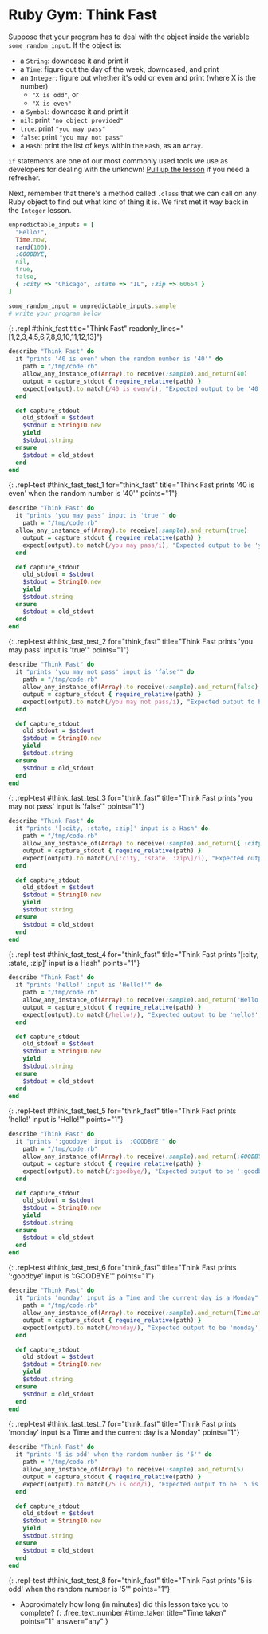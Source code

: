 # Ruby Gym: Think Fast

Suppose that your program has to deal with the object inside the variable `some_random_input`. If the object is:

* a `String`: downcase it and print it
* a `Time`: figure out the day of the week, downcased, and print
* an `Integer`: figure out whether it's odd or even and print (where X is the number)
    * `"X is odd"`, or
    * `"X is even"`
* a `Symbol`: downcase it and print it
* `nil`: print `"no object provided"`
* `true`: print `"you may pass"`
* `false`: print `"you may not pass"`
* a `Hash`: print the list of keys within the `Hash`, as an `Array`.

`if` statements are one of our most commonly used tools we use as developers for dealing with the unknown! [Pull up the lesson](https://learn.firstdraft.com/lessons/74-ruby-intro-conditionals) if you need a refresher.

Next, remember that there's a method called `.class` that we can call on any Ruby object to find out what kind of thing it is. We first met it way back in the `Integer` lesson.

```ruby
unpredictable_inputs = [
  "Hello!",
  Time.now,
  rand(100),
  :GOODBYE,
  nil,
  true,
  false,
  { :city => "Chicago", :state => "IL", :zip => 60654 }
]

some_random_input = unpredictable_inputs.sample
# write your program below
```
{: .repl #think_fast title="Think Fast" readonly_lines="[1,2,3,4,5,6,7,8,9,10,11,12,13]"}


```ruby
describe "Think Fast" do
  it "prints '40 is even' when the random number is '40'" do
    path = "/tmp/code.rb"
    allow_any_instance_of(Array).to receive(:sample).and_return(40)
    output = capture_stdout { require_relative(path) }
    expect(output).to match(/40 is even/i), "Expected output to be '40 is even', but was '#{output}'."
  end

  def capture_stdout
    old_stdout = $stdout
    $stdout = StringIO.new
    yield
    $stdout.string
  ensure
    $stdout = old_stdout
  end
end
```
{: .repl-test #think_fast_test_1 for="think_fast" title="Think Fast prints '40 is even' when the random number is '40'" points="1"}


```ruby
describe "Think Fast" do
  it "prints 'you may pass' input is 'true'" do
    path = "/tmp/code.rb"
  allow_any_instance_of(Array).to receive(:sample).and_return(true)
    output = capture_stdout { require_relative(path) }
    expect(output).to match(/you may pass/i), "Expected output to be 'you may pass', but was '#{output}'."
  end

  def capture_stdout
    old_stdout = $stdout
    $stdout = StringIO.new
    yield
    $stdout.string
  ensure
    $stdout = old_stdout
  end
end
```
{: .repl-test #think_fast_test_2 for="think_fast" title="Think Fast prints 'you may pass' input is 'true'" points="1"}


```ruby
describe "Think Fast" do
  it "prints 'you may not pass' input is 'false'" do
    path = "/tmp/code.rb"
    allow_any_instance_of(Array).to receive(:sample).and_return(false)
    output = capture_stdout { require_relative(path) }
    expect(output).to match(/you may not pass/i), "Expected output to be 'you may not pass', but was '#{output}'."
  end

  def capture_stdout
    old_stdout = $stdout
    $stdout = StringIO.new
    yield
    $stdout.string
  ensure
    $stdout = old_stdout
  end
end
```
{: .repl-test #think_fast_test_3 for="think_fast" title="Think Fast prints 'you may not pass' input is 'false'" points="1"}


```ruby
describe "Think Fast" do
  it "prints '[:city, :state, :zip]' input is a Hash" do
    path = "/tmp/code.rb"
    allow_any_instance_of(Array).to receive(:sample).and_return({ :city => "Chicago", :state => "IL", :zip => 60654 })
    output = capture_stdout { require_relative(path) }
    expect(output).to match(/\[:city, :state, :zip\]/i), "Expected output to be '[:city, :state, :zip]', but was '#{output}'."
  end

  def capture_stdout
    old_stdout = $stdout
    $stdout = StringIO.new
    yield
    $stdout.string
  ensure
    $stdout = old_stdout
  end
end
```
{: .repl-test #think_fast_test_4 for="think_fast" title="Think Fast prints '[:city, :state, :zip]' input is a Hash" points="1"}


```ruby
describe "Think Fast" do
  it "prints 'hello!' input is 'Hello!'" do
    path = "/tmp/code.rb"
    allow_any_instance_of(Array).to receive(:sample).and_return("Hello!")
    output = capture_stdout { require_relative(path) }
    expect(output).to match(/hello!/), "Expected output to be 'hello!', but was '#{output}'."
  end

  def capture_stdout
    old_stdout = $stdout
    $stdout = StringIO.new
    yield
    $stdout.string
  ensure
    $stdout = old_stdout
  end
end
```
{: .repl-test #think_fast_test_5 for="think_fast" title="Think Fast prints 'hello!' input is 'Hello!'" points="1"}


```ruby
describe "Think Fast" do
  it "prints ':goodbye' input is ':GOODBYE'" do
    path = "/tmp/code.rb"
    allow_any_instance_of(Array).to receive(:sample).and_return(:GOODBYE)
    output = capture_stdout { require_relative(path) }
    expect(output).to match(/:goodbye/), "Expected output to be ':goodbye', but was '#{output}'."
  end

  def capture_stdout
    old_stdout = $stdout
    $stdout = StringIO.new
    yield
    $stdout.string
  ensure
    $stdout = old_stdout
  end
end
```
{: .repl-test #think_fast_test_6 for="think_fast" title="Think Fast prints ':goodbye' input is ':GOODBYE'" points="1"}


```ruby
describe "Think Fast" do
  it "prints 'monday' input is a Time and the current day is a Monday" do
    path = "/tmp/code.rb"
    allow_any_instance_of(Array).to receive(:sample).and_return(Time.at(1594669445))
    output = capture_stdout { require_relative(path) }
    expect(output).to match(/monday/), "Expected output to be 'monday', but was '#{output}'."
  end

  def capture_stdout
    old_stdout = $stdout
    $stdout = StringIO.new
    yield
    $stdout.string
  ensure
    $stdout = old_stdout
  end
end
```
{: .repl-test #think_fast_test_7 for="think_fast" title="Think Fast prints 'monday' input is a Time and the current day is a Monday" points="1"}


```ruby
describe "Think Fast" do
  it "prints '5 is odd' when the random number is '5'" do
    path = "/tmp/code.rb"
    allow_any_instance_of(Array).to receive(:sample).and_return(5)
    output = capture_stdout { require_relative(path) }
    expect(output).to match(/5 is odd/i), "Expected output to be '5 is odd', but was '#{output}'."
  end

  def capture_stdout
    old_stdout = $stdout
    $stdout = StringIO.new
    yield
    $stdout.string
  ensure
    $stdout = old_stdout
  end
end
```
{: .repl-test #think_fast_test_8 for="think_fast" title="Think Fast prints '5 is odd' when the random number is '5'" points="1"}

- Approximately how long (in minutes) did this lesson take you to complete?
{: .free_text_number #time_taken title="Time taken" points="1" answer="any" }

